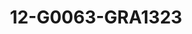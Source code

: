 ---
title: 12-G0063-GRA1323
image: /v1543919832/viterbo/12-G0063-GRA1323.jpg
brand: graziana-valentini
layout: vestito
---